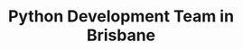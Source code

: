 ---
title: Python Development Team in Brisbane
permalink: /landings/python-developer-brisbane
technology: Python
location: Brisbane
---